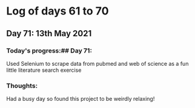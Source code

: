 # Log of days 61 to 70

## Day 71: 13th May 2021

### Today's progress:## Day 71:

Used Selenium to scrape data from pubmed and web of science as a fun little literature search exercise

### Thoughts:

Had a busy day so found this project to be weirdly relaxing! 

